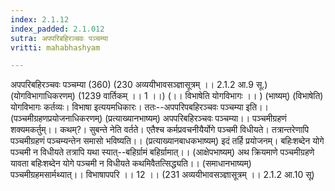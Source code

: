 ```yaml
---
index: 2.1.12
index_padded: 2.1.012
sutra: अपपरिबहिरञ्चवः पञ्चम्या
vritti: mahabhashyam

---
```

 अपपरिबहिरञ्चवः पञ्चम्या (360) (230 अव्ययीभावसञ्ज्ञासूत्रम् ।। 2.1.2 आ.9 सू.) (योगविभागाधिकरणम्) (1239 वार्तिकम् ।। 1 ।।) (।। विभाषेति योगविभागः ।। ) (भाष्यम्) (विभाषेति) योगविभागः कर्तव्यः। विभाषा इत्ययमधिकारः। ततः--अपपरिपबहिरञ्चवः पञ्चम्या इति।। (पञ्चमीग्रहणप्रयोजनाधिकरणम्) (प्रत्याख्यानभाष्यम्) अपपरिबहिरञ्चवः पञ्चम्या।। पञ्चमीग्रहणं शक्यमकर्तुम्।। कथम्?। सुबन्ते नेति वर्तते। एतैश्च कर्मप्रवचनीयैर्योगे पञ्चमी विधीयते। तत्रान्तरेणापि पञ्चमीग्रहणं पञ्चम्यन्तेन समासो भविष्यति।। (प्रत्याख्यानबाधकभाष्यम्) इदं तर्हि प्रयोजनम्। बहिःशब्देन योगे पञ्चमी न विधीयते तत्रापि यथा स्यात्--बहिर्ग्रामं बहिर्ग्रामात्।। (आक्षेपभाष्यम्) अथ क्रियमाणे पञ्चमीग्रहणे यावता बहिःशब्देन योगे पञ्चमी न विधीयते कथमिवैतत्सिद्ध्यति।। (समाधानभाष्यम्) पञ्चमीग्रहमसार्मथ्यात्।। विभाषापपरि ।। 12 ।। (231 अव्ययीभावसञ्ज्ञासूत्रम् ।। 2.1.2 आ.10 सू) 